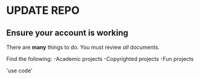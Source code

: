# UPDATE REPO

## Ensure your account is working

There are **many** things to do. You must review *all* documents.

Find the following:
-Academic projects
-Copyrighted projects
-Fun projects

'use code'


